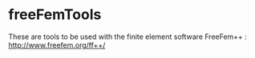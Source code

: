 freeFemTools
============

These are tools to be used with the finite element software FreeFem++ : http://www.freefem.org/ff++/
